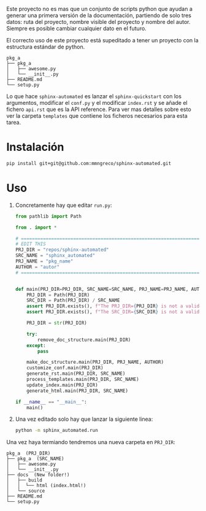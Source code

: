 Este proyecto no es mas que un conjunto de scripts python que ayudan a generar
una primera versión de la documentación, partiendo de solo tres datos: ruta del
proyecto, nombre visible del proyecto y nombre del autor. Siempre es posible
cambiar cualquier dato en el futuro.

El correcto uso de este proyecto está supeditado a tener un proyecto con la
estructura estándar de python.

```
pkg_a
├── pkg_a
│   ├── awesome.py
│   └── __init__.py
├── README.md
└── setup.py

```

Lo que hace `sphinx-automated` es lanzar el `sphinx-quickstart` con los
argumentos, modificar el `conf.py` y el modificar `index.rst` y  se añade el
fichero `api.rst` que es la API reference. Para ver mas detalles sobre esto ver
la carpeta `templates` que contiene los ficheros necesarios para esta tarea.

# Instalación

```bash
pip install git+git@github.com:mmngreco/sphinx-automated.git
```

# Uso

1. Concretamente hay que editar `run.py`:

    ```python
    from pathlib import Path

    from . import *

    # ========================================================================
    # EDIT THIS
    PRJ_DIR = "repos/sphinx-automated"
    SRC_NAME = "sphinx_automated"
    PRJ_NAME = "pkg_name"
    AUTHOR = "autor"
    # =========================================================================


    def main(PRJ_DIR=PRJ_DIR, SRC_NAME=SRC_NAME, PRJ_NAME=PRJ_NAME, AUTHOR=AUTHOR):
        PRJ_DIR = Path(PRJ_DIR)
        SRC_DIR = Path(PRJ_DIR) / SRC_NAME
        assert PRJ_DIR.exists(), f"The PRJ_DIR={PRJ_DIR} is not a valid path."
        assert PRJ_DIR.exists(), f"The SRC_DIR={SRC_DIR} is not a valid path."

        PRJ_DIR = str(PRJ_DIR)

        try:
            remove_doc_structure.main(PRJ_DIR)
        except:
            pass

        make_doc_structure.main(PRJ_DIR, PRJ_NAME, AUTHOR)
        customize_conf.main(PRJ_DIR)
        generate_rst.main(PRJ_DIR, SRC_NAME)
        process_templates.main(PRJ_DIR, SRC_NAME)
        update_index.main(PRJ_DIR)
        generate_html.main(PRJ_DIR, SRC_NAME)

    if __name__ == "__main__":
        main()

    ```

1. Una vez editado solo hay que lanzar la siguiente linea:

    ```bash
    python -m sphinx_automated.run
    ```

Una vez haya termiando tendremos una nueva carpeta en `PRJ_DIR`:


```
pkg_a  (PRJ_DIR)
├── pkg_a  (SRC_NAME)
│   ├── awesome.py
│   └── __init__.py
├── docs  (New folder!)
│   ├── build
│   │  └── html (index.html!)
│   └── source
├── README.md
└── setup.py

```
